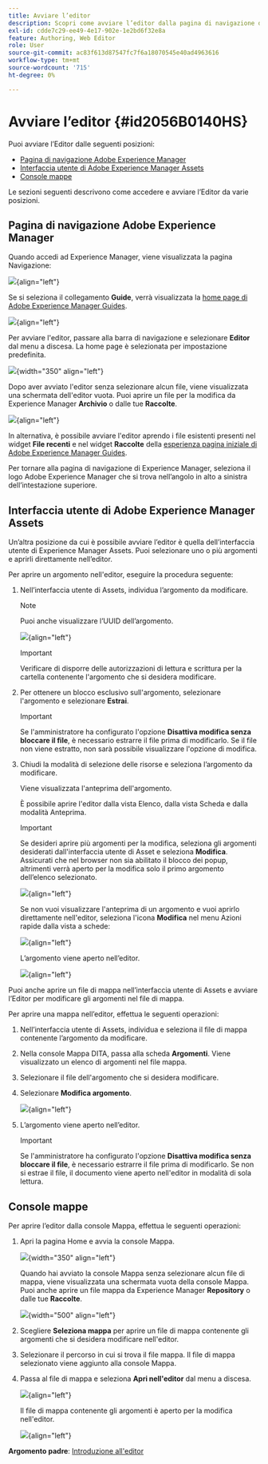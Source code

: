 ```yaml
---
title: Avviare l’editor
description: Scopri come avviare l’editor dalla pagina di navigazione di AEM, dall’interfaccia utente di AEM Assets e dalla console delle mappe in Adobe Experience Manager Guides.
exl-id: cdde7c29-ee49-4e17-902e-1e2bd6f32e8a
feature: Authoring, Web Editor
role: User
source-git-commit: ac83f613d87547fc7f6a18070545e40ad4963616
workflow-type: tm+mt
source-wordcount: '715'
ht-degree: 0%

---
```


# Avviare l’editor {#id2056B0140HS}

Puoi avviare l’Editor dalle seguenti posizioni:

- [Pagina di navigazione Adobe Experience Manager](#adobe-experience-manager-navigation-page)
- [Interfaccia utente di Adobe Experience Manager Assets](#adobe-experience-manager-assets-ui)
- [Console mappe](#map-console)

Le sezioni seguenti descrivono come accedere e avviare l’Editor da varie posizioni.

## Pagina di navigazione Adobe Experience Manager

Quando accedi ad Experience Manager, viene visualizzata la pagina Navigazione:

![](images/web-editor-from-navigation-page.png){align="left"}

Se si seleziona il collegamento **Guide**, verrà visualizzata la [home page di Adobe Experience Manager Guides](./intro-home-page.md).

![](images/aem-home-page.png){align="left"}

Per avviare l&#39;editor, passare alla barra di navigazione e selezionare **Editor** dal menu a discesa. La home page è selezionata per impostazione predefinita.

![](images/editor-home-page-dropdown.png){width="350" align="left"}

Dopo aver avviato l&#39;editor senza selezionare alcun file, viene visualizzata una schermata dell&#39;editor vuota. Puoi aprire un file per la modifica da Experience Manager **Archivio** o dalle tue **Raccolte**.

![](images/web-editor-launch-page.png){align="left"}

In alternativa, è possibile avviare l&#39;editor aprendo i file esistenti presenti nel widget **File recenti** e nel widget **Raccolte** della [esperienza pagina iniziale di Adobe Experience Manager Guides](./intro-home-page.md).


Per tornare alla pagina di navigazione di Experience Manager, seleziona il logo Adobe Experience Manager che si trova nell’angolo in alto a sinistra dell’intestazione superiore.


## Interfaccia utente di Adobe Experience Manager Assets

Un’altra posizione da cui è possibile avviare l’editor è quella dell’interfaccia utente di Experience Manager Assets. Puoi selezionare uno o più argomenti e aprirli direttamente nell’editor.

Per aprire un argomento nell&#39;editor, eseguire la procedura seguente:

1. Nell’interfaccia utente di Assets, individua l’argomento da modificare.

   >[!NOTE]
   >
   > Puoi anche visualizzare l’UUID dell’argomento.

   ![](images/assets_ui_with_uuid_cs.png){align="left"}

   >[!IMPORTANT]
   >
   > Verificare di disporre delle autorizzazioni di lettura e scrittura per la cartella contenente l&#39;argomento che si desidera modificare.

1. Per ottenere un blocco esclusivo sull&#39;argomento, selezionare l&#39;argomento e selezionare **Estrai**.

   >[!IMPORTANT]
   >
   > Se l&#39;amministratore ha configurato l&#39;opzione **Disattiva modifica senza bloccare il file**, è necessario estrarre il file prima di modificarlo. Se il file non viene estratto, non sarà possibile visualizzare l&#39;opzione di modifica.

1. Chiudi la modalità di selezione delle risorse e seleziona l’argomento da modificare.

   Viene visualizzata l&#39;anteprima dell&#39;argomento.

   È possibile aprire l&#39;editor dalla vista Elenco, dalla vista Scheda e dalla modalità Anteprima.

   >[!IMPORTANT]
   >
   > Se desideri aprire più argomenti per la modifica, seleziona gli argomenti desiderati dall&#39;interfaccia utente di Asset e seleziona **Modifica**. Assicurati che nel browser non sia abilitato il blocco dei popup, altrimenti verrà aperto per la modifica solo il primo argomento dell’elenco selezionato.

   ![](images/edit-from-preview_cs.png){align="left"}

   Se non vuoi visualizzare l&#39;anteprima di un argomento e vuoi aprirlo direttamente nell&#39;editor, seleziona l&#39;icona **Modifica** nel menu Azioni rapide dalla vista a schede:

   ![](images/edit-topic-from-quick-action_cs.png){align="left"}

   L’argomento viene aperto nell’editor.

   ![](images/edit-mode.png){align="left"}

Puoi anche aprire un file di mappa nell’interfaccia utente di Assets e avviare l’Editor per modificare gli argomenti nel file di mappa.

Per aprire una mappa nell’editor, effettua le seguenti operazioni:

1. Nell’interfaccia utente di Assets, individua e seleziona il file di mappa contenente l’argomento da modificare.
1. Nella console Mappa DITA, passa alla scheda **Argomenti**. Viene visualizzato un elenco di argomenti nel file mappa.
1. Selezionare il file dell&#39;argomento che si desidera modificare.
1. Selezionare **Modifica argomento**.

   ![](images/edit-topics-map-console_cs.png){align="left"}

1. L’argomento viene aperto nell’editor.

   >[!IMPORTANT]
   >
   > Se l&#39;amministratore ha configurato l&#39;opzione **Disattiva modifica senza bloccare il file**, è necessario estrarre il file prima di modificarlo. Se non si estrae il file, il documento viene aperto nell&#39;editor in modalità di sola lettura.

## Console mappe

Per aprire l’editor dalla console Mappa, effettua le seguenti operazioni:

1. Apri la pagina Home e avvia la console Mappa.

   ![](images/editor-map-console-dropdown.png){width="350" align="left"}

   Quando hai avviato la console Mappa senza selezionare alcun file di mappa, viene visualizzata una schermata vuota della console Mappa. Puoi anche aprire un file mappa da Experience Manager **Repository** o dalle tue **Raccolte**.

   ![](images/launch-map-console.png){width="500" align="left"}

1. Scegliere **Seleziona mappa** per aprire un file di mappa contenente gli argomenti che si desidera modificare nell&#39;editor.
1. Selezionare il percorso in cui si trova il file mappa. Il file di mappa selezionato viene aggiunto alla console Mappa.
1. Passa al file di mappa e seleziona **Apri nell&#39;editor** dal menu a discesa.

   ![](images/map-console-open-in-editor.png){align="left"}

   Il file di mappa contenente gli argomenti è aperto per la modifica nell&#39;editor.

   ![](images/map-console-edit-topics.png){align="left"}






**Argomento padre**: [Introduzione all&#39;editor](web-editor.md)

